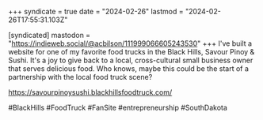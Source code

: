 +++
syndicate = true
date = "2024-02-26"
lastmod = "2024-02-26T17:55:31.103Z"

[syndicated]
mastodon = "https://indieweb.social/@acbilson/111999066605243530"
+++
I've built a website for one of my favorite food trucks in the Black Hills, Savour Pinoy & Sushi. It's a joy to give back to a local, cross-cultural small business owner that serves delicious food. Who knows, maybe this could be the start of a partnership with the local food truck scene?

https://savourpinoysushi.blackhillsfoodtruck.com/

#BlackHills #FoodTruck #FanSite #entrepreneurship #SouthDakota